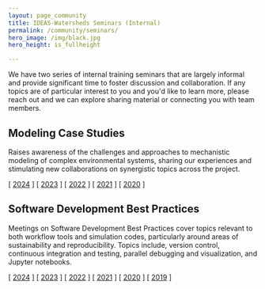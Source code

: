 ```yaml
---
layout: page_community
title: IDEAS-Watersheds Seminars (Internal)
permalink: /community/seminars/
hero_image: /img/black.jpg
hero_height: is_fullheight

---
```


We have two series of internal training seminars that are largely informal and provide significant time to foster discussion and collaboration.  If any topics are of particular interest to you and you'd like to learn more, please reach out and we can explore sharing material or connecting you with team members.

## Modeling Case Studies

Raises awareness of the challenges and approaches to mechanistic modeling of complex environmental systems, sharing our experiences and stimulating new collaborations on synergistic topics across the project.

[ [2024](seminars/modeling/modeling_2024.md) ]
[ [2023](seminars/modeling/modeling_2023.md) ]
[ [2022](seminars/modeling/modeling_2022.md) ]
[ [2021](seminars/modeling/modeling_2021.md) ]
[ [2020](seminars/modeling/modeling_2020.md) ]

## Software Development Best Practices

Meetings on Software Development Best Practices cover topics relevant to both workflow tools and simulation codes, particularly around areas of sustainability and reproducibility.  Topics include, version control, continuous integration and testing, parallel debugging and visualization, and Jupyter notebooks.

[ [2024](seminars/software/software_2024.md) ]
[ [2023](seminars/software/software_2023.md) ]
[ [2022](seminars/software/software_2022.md) ]
[ [2021](seminars/software/software_2021.md) ]
[ [2020](seminars/software/software_2020.md) ]
[ [2019](seminars/software/software_2019.md) ]


